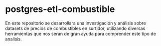 # postgres-etl-combustible
En este repositorio se desarrollara una investigación y análisis sobre datasets de precios de combustibles en surtidor, utilizando diversas herramientas que nos seran de gran ayuda para comprender este tipo de analisis.
